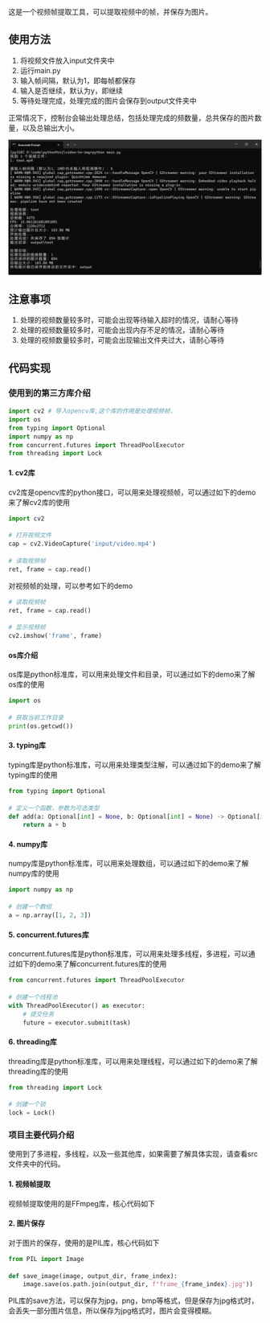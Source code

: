 这是一个视频帧提取工具，可以提取视频中的帧，并保存为图片。

## 使用方法

1. 将视频文件放入input文件夹中
2. 运行main.py
3. 输入帧间隔，默认为1，即每帧都保存
4. 输入是否继续，默认为y，即继续
5. 等待处理完成，处理完成的图片会保存到output文件夹中

正常情况下，控制台会输出处理总结，包括处理完成的频数量，总共保存的图片数量，以及总输出大小。

![20241221174700](https://raw.githubusercontent.com/abining/picgo_imgs/main/images/20241221174700.png)

## 注意事项

1. 处理的视频数量较多时，可能会出现等待输入超时的情况，请耐心等待
2. 处理的视频数量较多时，可能会出现内存不足的情况，请耐心等待
3. 处理的视频数量较多时，可能会出现输出文件夹过大，请耐心等待

## 代码实现


### 使用到的第三方库介绍

```python
import cv2 # 导入opencv库,这个库的作用是处理视频帧，
import os
from typing import Optional
import numpy as np
from concurrent.futures import ThreadPoolExecutor
from threading import Lock
```
#### 1. cv2库

cv2库是opencv库的python接口，可以用来处理视频帧，可以通过如下的demo来了解cv2库的使用

```python
import cv2

# 打开视频文件
cap = cv2.VideoCapture('input/video.mp4')

# 读取视频帧
ret, frame = cap.read()
```

对视频帧的处理，可以参考如下的demo

```python
# 读取视频帧
ret, frame = cap.read()

# 显示视频帧
cv2.imshow('frame', frame)
```
####  os库介绍
os库是python标准库，可以用来处理文件和目录，可以通过如下的demo来了解os库的使用

```python
import os

# 获取当前工作目录
print(os.getcwd())
``` 

#### 3. typing库

typing库是python标准库，可以用来处理类型注解，可以通过如下的demo来了解typing库的使用

```python
from typing import Optional

# 定义一个函数，参数为可选类型
def add(a: Optional[int] = None, b: Optional[int] = None) -> Optional[int]:
    return a + b
```

#### 4. numpy库

numpy库是python标准库，可以用来处理数组，可以通过如下的demo来了解numpy库的使用

```python
import numpy as np

# 创建一个数组
a = np.array([1, 2, 3])
```

#### 5. concurrent.futures库

concurrent.futures库是python标准库，可以用来处理多线程，多进程，可以通过如下的demo来了解concurrent.futures库的使用

```python
from concurrent.futures import ThreadPoolExecutor

# 创建一个线程池
with ThreadPoolExecutor() as executor:
    # 提交任务
    future = executor.submit(task)
```

#### 6. threading库

threading库是python标准库，可以用来处理线程，可以通过如下的demo来了解threading库的使用

```python
from threading import Lock

# 创建一个锁
lock = Lock()
```

### 项目主要代码介绍

使用到了多进程，多线程，以及一些其他库，如果需要了解具体实现，请查看src文件夹中的代码。

#### 1. 视频帧提取

视频帧提取使用的是FFmpeg库，核心代码如下




#### 2. 图片保存

对于图片的保存，使用的是PIL库，核心代码如下

```python
from PIL import Image

def save_image(image, output_dir, frame_index):
    image.save(os.path.join(output_dir, f"frame_{frame_index}.jpg"))
```

PIL库的save方法，可以保存为jpg，png，bmp等格式，但是保存为jpg格式时，会丢失一部分图片信息，所以保存为jpg格式时，图片会变得模糊。






